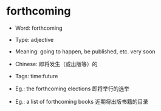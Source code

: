 # forthcoming

- Word: forthcoming

- Type: adjective
- Meaning: going to happen, be published, etc. very soon
- Chinese: 即将发生（或出版等）的
- Tags: time:future
- Eg.: the forthcoming elections 即将举行的选举
- Eg.: a list of forthcoming books 近期将出版书籍的目录

